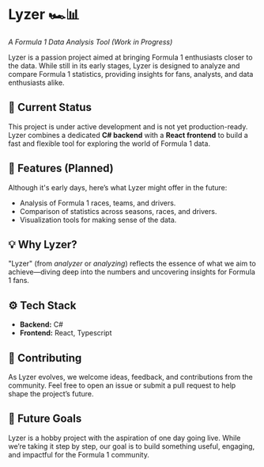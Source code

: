 # Lyzer 🏎️📊  

*A Formula 1 Data Analysis Tool (Work in Progress)*  

Lyzer is a passion project aimed at bringing Formula 1 enthusiasts closer to the data. While still in its early stages, Lyzer is designed to analyze and compare Formula 1 statistics, providing insights for fans, analysts, and data enthusiasts alike.  

## 🚧 Current Status  

This project is under active development and is not yet production-ready. Lyzer combines a dedicated **C# backend** with a **React frontend** to build a fast and flexible tool for exploring the world of Formula 1 data.  

## 🎯 Features (Planned)  

Although it's early days, here’s what Lyzer might offer in the future:  
- Analysis of Formula 1 races, teams, and drivers.  
- Comparison of statistics across seasons, races, and drivers.  
- Visualization tools for making sense of the data.  

## 💡 Why Lyzer?  

"Lyzer" (from *analyzer* or *analyzing*) reflects the essence of what we aim to achieve—diving deep into the numbers and uncovering insights for Formula 1 fans.  

## ⚙️ Tech Stack  

- **Backend:** C#  
- **Frontend:** React, Typescript

## 🌟 Contributing  

As Lyzer evolves, we welcome ideas, feedback, and contributions from the community. Feel free to open an issue or submit a pull request to help shape the project’s future.  

## 🚀 Future Goals  

Lyzer is a hobby project with the aspiration of one day going live. While we’re taking it step by step, our goal is to build something useful, engaging, and impactful for the Formula 1 community.  
